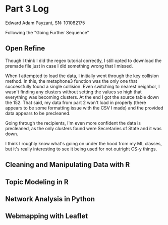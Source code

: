 # Part 3 Log

Edward Adam Payzant,
SN: 101082175

Following the "Going Further Sequence"

## Open Refine

Though I think I did the regex tutorial correctly, I still opted to download the premade file just in case I did something wrong that I missed.

When I attempted to load the data, I initially went through the key collision method.
In this, the metaphone3 function was the only one that successfully found a single collision.
Even switching to nearest neighbor, I wasn't finding any clusters without setting the values so high that everything was becoming clusters.
At the end I got the source table down the 152.
That said, my data from part 2 won't load in properly (there appears to be some formatting issue with the CSV I made) and the provided data appears to be precleaned.

Going through the recipients, I'm even more confident the data is precleaned, as the only clusters found were Secretaries of State and it was down.

I think I roughly know what's going on under the hood from my ML classes, but it's really interesting to see it being used for not outright CS-y things.

## Cleaning and Manipulating Data with R

## Topic Modeling in R

## Network Analysis in Python

## Webmapping with Leaflet
